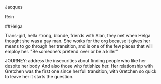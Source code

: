 Jacques

Rein

##Helga

Trans-girl, hella strong, blonde, friends with Alan, they met when Helga thought she was a gay man. She works for the org because it gives her means to go through her transition, and is one of the few places that will employ her. "Be someone's pretend lover or be a killer"

JOURNEY: address the insecurities about finding people who like her despite her body. And also those who fetishize her. Her relationship with Gretchen was the first one since her full transition, with Gretchen so quick to leave her it starts the question.

